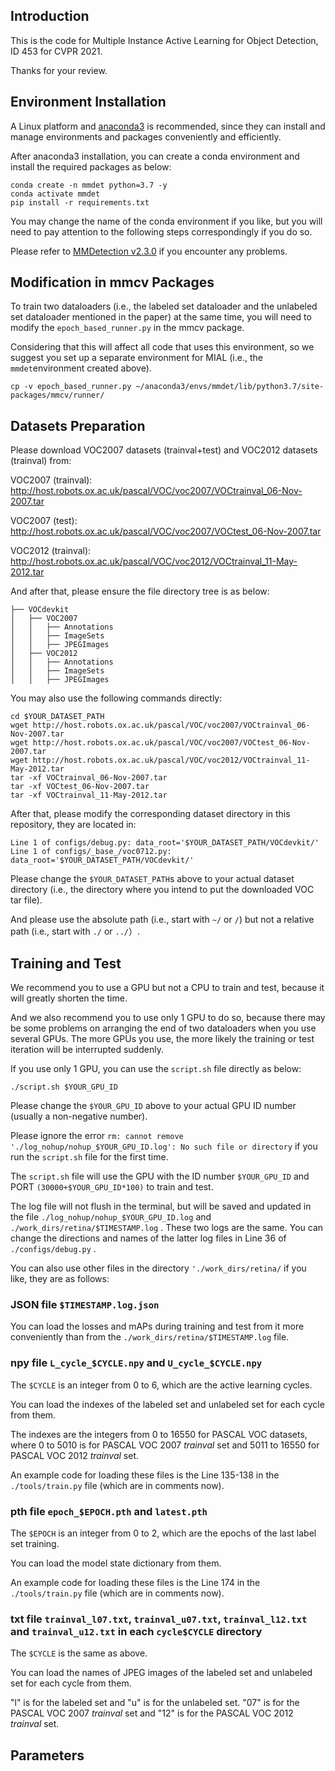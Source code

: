 ## Introduction

This is the code for Multiple Instance Active Learning for Object Detection, ID 453 for CVPR 2021.

Thanks for your review.

## Environment Installation

A Linux platform and [anaconda3](https://www.anaconda.com/) is recommended, since they can install and manage environments and packages conveniently and efficiently.

After anaconda3 installation, you can create a conda environment and install the required packages as below:

```
conda create -n mmdet python=3.7 -y
conda activate mmdet
pip install -r requirements.txt
```

You may change the name of the conda environment if you like, but you will need to pay attention to the following steps correspondingly if you do so.

Please refer to [MMDetection v2.3.0](https://github.com/open-mmlab/mmdetection/tree/v2.3.0) if you encounter any problems.

## Modification in mmcv Packages

To train two dataloaders (i.e., the labeled set dataloader and the unlabeled set dataloader mentioned in the paper) at the same time, you will need to modify the ``` epoch_based_runner.py ``` in the mmcv package.

Considering that this will affect all code that uses this environment, so we suggest you set up a separate environment for MIAL (i.e., the ``` mmdet ```environment created above).

```
cp -v epoch_based_runner.py ~/anaconda3/envs/mmdet/lib/python3.7/site-packages/mmcv/runner/
```

## Datasets Preparation

Please download VOC2007 datasets (trainval+test) and VOC2012 datasets (trainval) from:

VOC2007 (trainval): http://host.robots.ox.ac.uk/pascal/VOC/voc2007/VOCtrainval_06-Nov-2007.tar

VOC2007 (test): http://host.robots.ox.ac.uk/pascal/VOC/voc2007/VOCtest_06-Nov-2007.tar

VOC2012 (trainval): http://host.robots.ox.ac.uk/pascal/VOC/voc2012/VOCtrainval_11-May-2012.tar

And after that, please ensure the file directory tree is as below:
```
├── VOCdevkit
│   ├── VOC2007
│   │   ├── Annotations
│   │   ├── ImageSets
│   │   ├── JPEGImages
│   ├── VOC2012
│   │   ├── Annotations
│   │   ├── ImageSets
│   │   ├── JPEGImages
```
You may also use the following commands directly:
```
cd $YOUR_DATASET_PATH
wget http://host.robots.ox.ac.uk/pascal/VOC/voc2007/VOCtrainval_06-Nov-2007.tar
wget http://host.robots.ox.ac.uk/pascal/VOC/voc2007/VOCtest_06-Nov-2007.tar
wget http://host.robots.ox.ac.uk/pascal/VOC/voc2012/VOCtrainval_11-May-2012.tar
tar -xf VOCtrainval_06-Nov-2007.tar
tar -xf VOCtest_06-Nov-2007.tar
tar -xf VOCtrainval_11-May-2012.tar
```
After that, please modify the corresponding dataset directory in this repository, they are located in:
```
Line 1 of configs/debug.py: data_root='$YOUR_DATASET_PATH/VOCdevkit/'
Line 1 of configs/_base_/voc0712.py: data_root='$YOUR_DATASET_PATH/VOCdevkit/'
```
Please change the ``` $YOUR_DATASET_PATH ```s above to your actual dataset directory (i.e., the directory where you intend to put the downloaded VOC tar file).

And please use the absolute path (i.e., start with ``` ~/ ``` or ``` / ```) but not a relative path (i.e., start with ``` ./ ``` or ``` ../ ```）.

## Training and Test

We recommend you to use a GPU but not a CPU to train and test, because it will greatly shorten the time.

And we also recommend you to use only 1 GPU to do so, because there may be some problems on arranging the end of two dataloaders when you use several GPUs. The more GPUs you use, the more likely the training or test iteration will be interrupted suddenly.

If you use only 1 GPU, you can use the ``` script.sh ``` file directly as below:
```
./script.sh $YOUR_GPU_ID
```
Please change the ``` $YOUR_GPU_ID ``` above to your actual GPU ID number (usually a non-negative number).

Please ignore the error ``` rm: cannot remove './log_nohup/nohup_$YOUR_GPU_ID.log': No such file or directory ``` if you run the ``` script.sh ``` file for the first time.

The ``` script.sh ``` file will use the GPU with the ID number ``` $YOUR_GPU_ID ``` and PORT `(30000+$YOUR_GPU_ID*100)` to train and test.

The log file will not flush in the terminal, but will be saved and updated in the file ```./log_nohup/nohup_$YOUR_GPU_ID.log``` and ``` ./work_dirs/retina/$TIMESTAMP.log ``` . These two logs are the same. You can change the directions and names of the latter log files in Line 36 of ```./configs/debug.py``` .

You can also use other files in the directory ``` './work_dirs/retina/ ``` if you like, they are as follows:

### JSON file `$TIMESTAMP.log.json`

You can load the losses and mAPs during training and test from it more conveniently than from the `./work_dirs/retina/$TIMESTAMP.log` file.

### npy file `L_cycle_$CYCLE.npy` and `U_cycle_$CYCLE.npy`

The `$CYCLE` is an integer from 0 to 6, which are the active learning cycles.

You can load the indexes of the labeled set and unlabeled set for each cycle from them.

The indexes are the integers from 0 to 16550 for PASCAL VOC datasets, where 0 to 5010 is for PASCAL VOC 2007 *trainval* set and 5011 to 16550 for PASCAL VOC 2012 *trainval* set.

An example code for loading these files is the Line 135-138 in the `./tools/train.py` file (which are in comments now).

### pth file `epoch_$EPOCH.pth` and `latest.pth`

The `$EPOCH` is an integer from 0 to 2, which are the epochs of the last label set training.

You can load the model state dictionary from them.

An example code for loading these files is the Line 174 in the `./tools/train.py` file (which are in comments now).

### txt file `trainval_l07.txt`, `trainval_u07.txt`, `trainval_l12.txt` and `trainval_u12.txt` in each `cycle$CYCLE` directory

The `$CYCLE` is the same as above.

You can load the names of JPEG images of the labeled set and unlabeled set for each cycle from them.

"l" is for the labeled set and "u" is for the unlabeled set. "07" is for the PASCAL VOC 2007 *trainval* set and "12" is for the PASCAL VOC 2012 *trainval* set.

## Parameters
